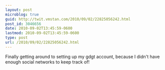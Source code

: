 ```yaml
---
layout: post
microblog: true
guid: http://twit.vmstan.com/2010/09/02/22825056242.html
post_id: 3046656
date: 2010-09-02T13:45:59-0600
lastmod: 2010-09-02T13:45:59-0600
type: post
url: /2010/09/02/22825056242.html
---
```

Finally getting around to setting up my gdgt account, because I didn't have enough social networks to keep track of!
